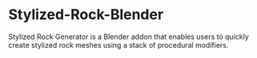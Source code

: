 # Stylized-Rock-Blender
Stylized Rock Generator is a Blender addon that enables users to quickly create stylized rock meshes using a stack of procedural modifiers.
